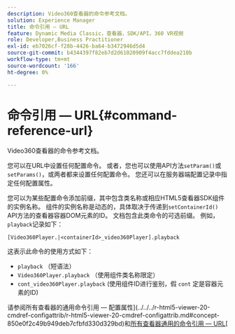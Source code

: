 ```yaml
---
description: Video360查看器的命令参考文档。
solution: Experience Manager
title: 命令引用 — URL
feature: Dynamic Media Classic，查看器，SDK/API，360 VR视频
role: Developer,Business Practitioner
exl-id: eb7026cf-f28b-4426-ba64-b3472946d5d4
source-git-commit: b4344397f82eb7d2d61020909f4acc7fddea210b
workflow-type: tm+mt
source-wordcount: '166'
ht-degree: 0%

---
```


# 命令引用 — URL{#command-reference-url}

Video360查看器的命令参考文档。

您可以在URL中设置任何配置命令。 或者，您也可以使用API方法`setParam()`或`setParams()`，或两者都来设置任何配置命令。 您还可以在服务器端配置记录中指定任何配置属性。

您可以为某些配置命令添加前缀，其中包含类名称或相应HTML5查看器SDK组件的实例名称。 组件的实例名称是动态的，具体取决于传递到`setContainerId()` API方法的查看器容器DOM元素的ID。 文档包含此类命令的可选前缀。 例如， `playback`记录如下：

```
[Video360Player.|<containerId>_video360Player].playback
```

这表示此命令的使用方式如下：

* `playback` （短语法）
* `Video360Player.playback` （使用组件类名称限定）
* `cont_video360Player.playback` (使用组件ID进行鉴别，假 `cont` 定是容器元素的ID)

请参阅所有查看器的通用命令引用 — 配置属性](../../../r-html5-viewer-20-cmdref-configattrib/r-html5-viewer-20-cmdref-configattrib.md#concept-850e0f2c49b949deb7cfbfd330d329bd)和[所有查看器通用的命令引用 — URL](../../../c-html5-viewer-20-cmdref-url/c-html5-viewer-20-cmdref-url.md#concept-9b337f349b7b406b8c33c7ee96b3e226)[
